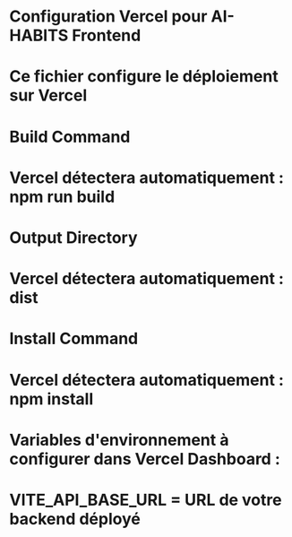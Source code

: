 # Configuration Vercel pour AI-HABITS Frontend

# Ce fichier configure le déploiement sur Vercel

# Build Command

# Vercel détectera automatiquement : npm run build

# Output Directory

# Vercel détectera automatiquement : dist

# Install Command

# Vercel détectera automatiquement : npm install

# Variables d'environnement à configurer dans Vercel Dashboard :

# VITE_API_BASE_URL = URL de votre backend déployé
